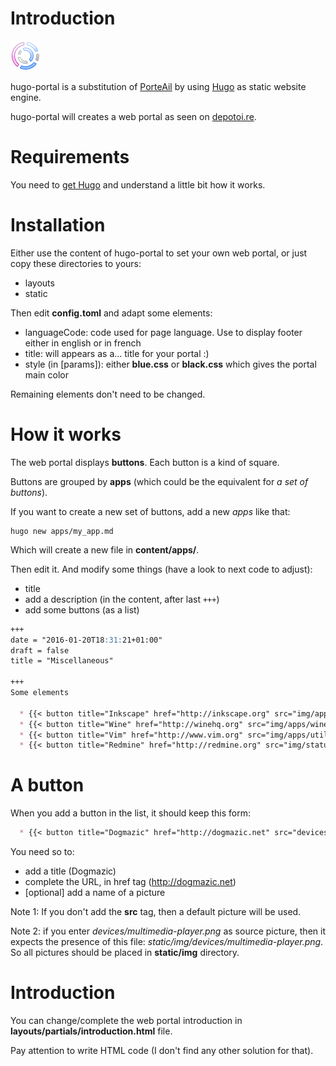 # Introduction

![hugo-portal](https://github.com/blankoworld/hugo-portal/blob/master/static/img/actions/office-chart-ring.png)

hugo-portal is a substitution of [PorteAil](https://github.com/blankoworld/porteail) by using [Hugo](http://gohugo.io/) as static website engine.

hugo-portal will creates a web portal as seen on [depotoi.re](http://depotoi.re/).

# Requirements

You need to [get Hugo](http://gohugo.io/overview/quickstart/) and understand a little bit how it works.

# Installation

Either use the content of hugo-portal to set your own web portal, or just copy these directories to yours:

  * layouts
  * static

Then edit **config.toml** and adapt some elements:

  * languageCode: code used for page language. Use to display footer either in english or in french
  * title: will appears as a… title for your portal :)
  * style (in [params]): either **blue.css** or **black.css** which gives the portal main color

Remaining elements don't need to be changed.

# How it works

The web portal displays **buttons**. Each button is a kind of square.

Buttons are grouped by **apps** (which could be the equivalent for *a set of buttons*).

If you want to create a new set of buttons, add a new *apps* like that:

    hugo new apps/my_app.md

Which will create a new file in **content/apps/**.

Then edit it. And modify some things (have a look to next code to adjust):

  * title
  * add a description (in the content, after last ```+++```)
  * add some buttons (as a list)

```markdown
+++
date = "2016-01-20T18:31:21+01:00"
draft = false
title = "Miscellaneous"

+++
Some elements

  * {{< button title="Inkscape" href="http://inkscape.org" src="img/apps/inkscape.png" >}}
  * {{< button title="Wine" href="http://winehq.org" src="img/apps/wine.png" >}}
  * {{< button title="Vim" href="http://www.vim.org" src="img/apps/utilities-terminal.png" >}}
  * {{< button title="Redmine" href="http://redmine.org" src="img/status/script-error.png" >}}
```

# A button

When you add a button in the list, it should keep this form:

```markdown
  * {{< button title="Dogmazic" href="http://dogmazic.net" src="devices/multimedia-player.png" >}}
```

You need so to:

  * add a title (Dogmazic)
  * complete the URL, in href tag (http://dogmazic.net)
  * [optional] add a name of a picture

Note 1: If you don't add the **src** tag, then a default picture will be used.

Note 2: if you enter *devices/multimedia-player.png* as source picture, then it expects the presence of this file: *static/img/devices/multimedia-player.png*. So all pictures should be placed in **static/img** directory.

# Introduction

You can change/complete the web portal introduction in **layouts/partials/introduction.html** file.

Pay attention to write HTML code (I don't find any other solution for that).
